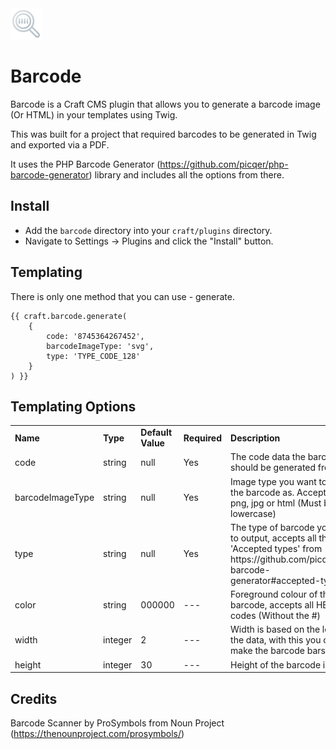 <img src="https://github.com/bymayo/barcode/raw/master/screenshots/icon.png" width="50">

# Barcode

Barcode is a Craft CMS plugin that allows you to generate a barcode image (Or HTML) in your templates using Twig. 

This was built for a project that required barcodes to be generated in Twig and exported via a PDF.

It uses the PHP Barcode Generator (https://github.com/picqer/php-barcode-generator) library and includes all the options from there.

## Install

- Add the `barcode` directory into your `craft/plugins` directory.
- Navigate to Settings -> Plugins and click the "Install" button.

## Templating

There is only one method that you can use - generate. 

```
{{ craft.barcode.generate(
	{
		code: '8745364267452',
		barcodeImageType: 'svg',
		type: 'TYPE_CODE_128'
	}
) }}
```

## Templating Options

<table>
	<tr>
		<td><strong>Name</strong></td>
		<td><strong>Type</strong></td>
		<td><strong>Default Value</strong></td>
		<td><strong>Required</strong></td>
		<td><strong>Description</strong></td>
	</tr>
	<tr>
		<td>code</td>
		<td>string</td>
		<td>null</td>
		<td>Yes</td>
		<td>The code data the barcode should be generated from.</td>
	</tr>
	<tr>
		<td>barcodeImageType</td>
		<td>string</td>
		<td>null</td>
		<td>Yes</td>
		<td>Image type you want to output the barcode as. Accepts svg, png, jpg or html (Must be lowercase)</td>
	</tr>
	<tr>
		<td>type</td>
		<td>string</td>
		<td>null</td>
		<td>Yes</td>
		<td>The type of barcode you want to output, accepts all the 'Accepted types' from https://github.com/picqer/php-barcode-generator#accepted-types.</td>
	</tr>
	<tr>
		<td>color</td>
		<td>string</td>
		<td>000000</td>
		<td>---</td>
		<td>Foreground colour of the barcode, accepts all HEX codes (Without the #)</td>
	</tr>
	<tr>
		<td>width</td>
		<td>integer</td>
		<td>2</td>
		<td>---</td>
		<td>Width is based on the length of the data, with this you can make the barcode bars wider.</td>
	</tr>
	<tr>
		<td>height</td>
		<td>integer</td>
		<td>30</td>
		<td>---</td>
		<td>Height of the barcode in pixels.</td>
	</tr>
</table>

## Credits

Barcode Scanner by ProSymbols from Noun Project (https://thenounproject.com/prosymbols/)